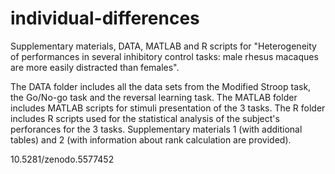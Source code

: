 # individual-differences
Supplementary materials, DATA, MATLAB and R scripts for "Heterogeneity of performances in several inhibitory control tasks: male rhesus macaques are more easily distracted than females".

The DATA folder includes all the data sets from the Modified Stroop task, the Go/No-go task and the reversal learning task.
The MATLAB folder includes MATLAB scripts for stimuli presentation of the 3 tasks.
The R folder includes R scripts used for the statistical analysis of the subject's perforances for the 3 tasks.
Supplementary materials 1 (with additional tables) and 2 (with information about rank calculation are provided).

10.5281/zenodo.5577452
